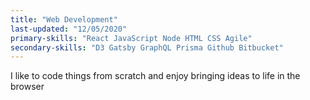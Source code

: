 ```yaml
---
title: "Web Development"
last-updated: "12/05/2020"
primary-skills: "React JavaScript Node HTML CSS Agile"
secondary-skills: "D3 Gatsby GraphQL Prisma Github Bitbucket"
---
```


I like to code things from scratch and enjoy bringing ideas to life in the browser